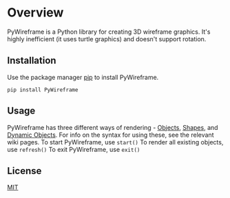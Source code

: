 Overview
===========

PyWireframe is a Python library for creating 3D wireframe graphics. It's highly
inefficient (it uses turtle graphics) and doesn't support rotation.

Installation
------------

Use the package manager [pip](https://pip.pypa.io/en/stable/) to install
PyWireframe.

`pip install PyWireframe`

Usage
-----
PyWireframe has three different ways of rendering - [Objects](https://pywireframe.readthedocs.io/Usage/Objects), [Shapes](https://pywireframe.readthedocs.io/Usage/Shapes), and [Dynamic Objects](https://github.com/HyperHamster535/PyWireframe/wiki/Dynamic-Objects). For info on the syntax for using these, see the relevant wiki pages.
To start PyWireframe, use `start()`
To render all existing objects, use `refresh()`
To exit PyWireframe, use `exit()`

License
-------

[MIT](https://choosealicense.com/licenses/mit/)
